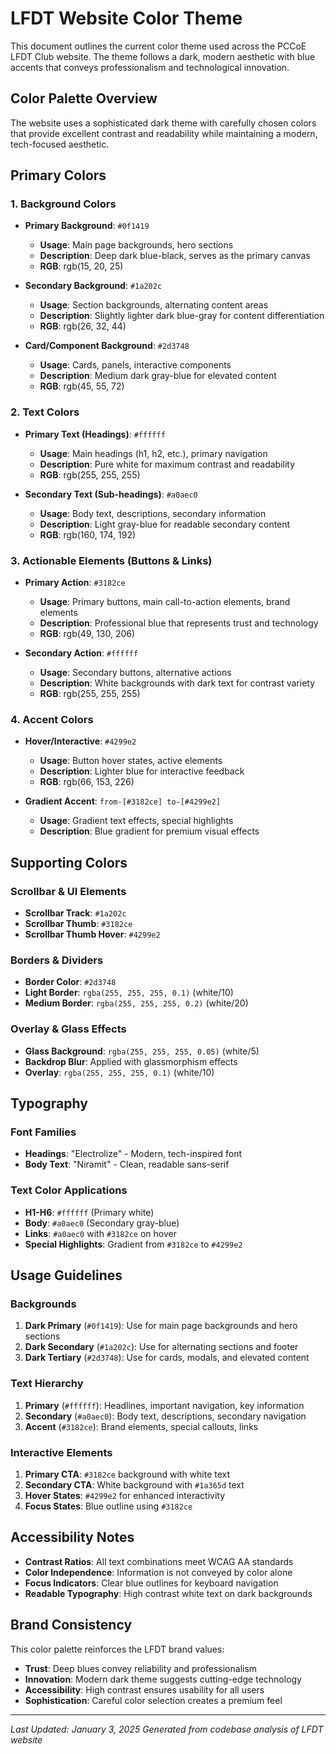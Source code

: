 # LFDT Website Color Theme

This document outlines the current color theme used across the PCCoE LFDT Club website. The theme follows a dark, modern aesthetic with blue accents that conveys professionalism and technological innovation.

## Color Palette Overview

The website uses a sophisticated dark theme with carefully chosen colors that provide excellent contrast and readability while maintaining a modern, tech-focused aesthetic.

## Primary Colors

### 1. Background Colors
- **Primary Background**: `#0f1419`
  - **Usage**: Main page backgrounds, hero sections
  - **Description**: Deep dark blue-black, serves as the primary canvas
  - **RGB**: rgb(15, 20, 25)

- **Secondary Background**: `#1a202c`
  - **Usage**: Section backgrounds, alternating content areas
  - **Description**: Slightly lighter dark blue-gray for content differentiation
  - **RGB**: rgb(26, 32, 44)

- **Card/Component Background**: `#2d3748`
  - **Usage**: Cards, panels, interactive components
  - **Description**: Medium dark gray-blue for elevated content
  - **RGB**: rgb(45, 55, 72)

### 2. Text Colors

- **Primary Text (Headings)**: `#ffffff`
  - **Usage**: Main headings (h1, h2, etc.), primary navigation
  - **Description**: Pure white for maximum contrast and readability
  - **RGB**: rgb(255, 255, 255)

- **Secondary Text (Sub-headings)**: `#a0aec0`
  - **Usage**: Body text, descriptions, secondary information
  - **Description**: Light gray-blue for readable secondary content
  - **RGB**: rgb(160, 174, 192)

### 3. Actionable Elements (Buttons & Links)

- **Primary Action**: `#3182ce`
  - **Usage**: Primary buttons, main call-to-action elements, brand elements
  - **Description**: Professional blue that represents trust and technology
  - **RGB**: rgb(49, 130, 206)

- **Secondary Action**: `#ffffff`
  - **Usage**: Secondary buttons, alternative actions
  - **Description**: White backgrounds with dark text for contrast variety
  - **RGB**: rgb(255, 255, 255)

### 4. Accent Colors

- **Hover/Interactive**: `#4299e2`
  - **Usage**: Button hover states, active elements
  - **Description**: Lighter blue for interactive feedback
  - **RGB**: rgb(66, 153, 226)

- **Gradient Accent**: `from-[#3182ce] to-[#4299e2]`
  - **Usage**: Gradient text effects, special highlights
  - **Description**: Blue gradient for premium visual effects

## Supporting Colors

### Scrollbar & UI Elements
- **Scrollbar Track**: `#1a202c`
- **Scrollbar Thumb**: `#3182ce`
- **Scrollbar Thumb Hover**: `#4299e2`

### Borders & Dividers
- **Border Color**: `#2d3748`
- **Light Border**: `rgba(255, 255, 255, 0.1)` (white/10)
- **Medium Border**: `rgba(255, 255, 255, 0.2)` (white/20)

### Overlay & Glass Effects
- **Glass Background**: `rgba(255, 255, 255, 0.05)` (white/5)
- **Backdrop Blur**: Applied with glassmorphism effects
- **Overlay**: `rgba(255, 255, 255, 0.1)` (white/10)

## Typography

### Font Families
- **Headings**: "Electrolize" - Modern, tech-inspired font
- **Body Text**: "Niramit" - Clean, readable sans-serif

### Text Color Applications
- **H1-H6**: `#ffffff` (Primary white)
- **Body**: `#a0aec0` (Secondary gray-blue)
- **Links**: `#a0aec0` with `#3182ce` on hover
- **Special Highlights**: Gradient from `#3182ce` to `#4299e2`

## Usage Guidelines

### Backgrounds
1. **Dark Primary** (`#0f1419`): Use for main page backgrounds and hero sections
2. **Dark Secondary** (`#1a202c`): Use for alternating sections and footer
3. **Dark Tertiary** (`#2d3748`): Use for cards, modals, and elevated content

### Text Hierarchy
1. **Primary** (`#ffffff`): Headlines, important navigation, key information
2. **Secondary** (`#a0aec0`): Body text, descriptions, secondary navigation
3. **Accent** (`#3182ce`): Brand elements, special callouts, links

### Interactive Elements
1. **Primary CTA**: `#3182ce` background with white text
2. **Secondary CTA**: White background with `#1a365d` text
3. **Hover States**: `#4299e2` for enhanced interactivity
4. **Focus States**: Blue outline using `#3182ce`

## Accessibility Notes

- **Contrast Ratios**: All text combinations meet WCAG AA standards
- **Color Independence**: Information is not conveyed by color alone
- **Focus Indicators**: Clear blue outlines for keyboard navigation
- **Readable Typography**: High contrast white text on dark backgrounds

## Brand Consistency

This color palette reinforces the LFDT brand values:
- **Trust**: Deep blues convey reliability and professionalism
- **Innovation**: Modern dark theme suggests cutting-edge technology
- **Accessibility**: High contrast ensures usability for all users
- **Sophistication**: Careful color selection creates a premium feel

---

*Last Updated: January 3, 2025*
*Generated from codebase analysis of LFDT website*
